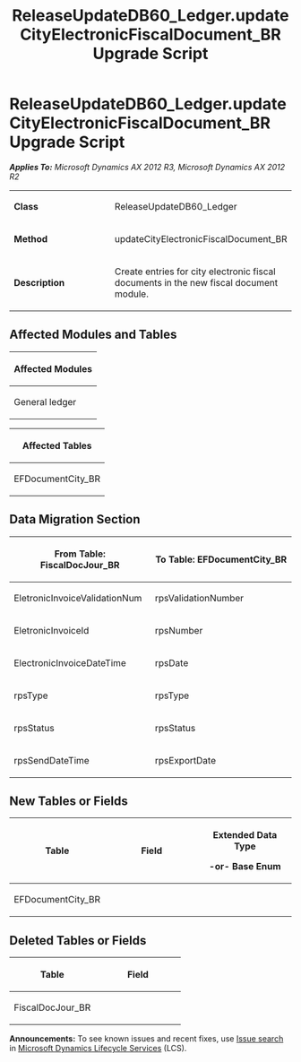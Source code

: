 ﻿---
title: ReleaseUpdateDB60_Ledger.updateCityElectronicFiscalDocument_BR Upgrade Script
TOCTitle: ReleaseUpdateDB60_Ledger.updateCityElectronicFiscalDocument_BR Upgrade Script
ms:assetid: 540c6c2d-463b-dc7f-1022-a0f748e8b588
ms:mtpsurl: https://msdn.microsoft.com/en-us/library/JJ736141(v=AX.60)
ms:contentKeyID: 49708317
ms.date: 05/18/2015
mtps_version: v=AX.60
---

# ReleaseUpdateDB60\_Ledger.updateCityElectronicFiscalDocument\_BR Upgrade Script 


_**Applies To:** Microsoft Dynamics AX 2012 R3, Microsoft Dynamics AX 2012 R2_

<table>
<colgroup>
<col style="width: 50%" />
<col style="width: 50%" />
</colgroup>
<tbody>
<tr class="odd">
<td><p><strong>Class</strong></p></td>
<td><p>ReleaseUpdateDB60_Ledger</p></td>
</tr>
<tr class="even">
<td><p><strong>Method</strong></p></td>
<td><p>updateCityElectronicFiscalDocument_BR</p></td>
</tr>
<tr class="odd">
<td><p><strong>Description</strong></p></td>
<td><p>Create entries for city electronic fiscal documents in the new fiscal document module.</p></td>
</tr>
</tbody>
</table>


## Affected Modules and Tables

<table>
<colgroup>
<col style="width: 100%" />
</colgroup>
<thead>
<tr class="header">
<th><p>Affected Modules</p></th>
</tr>
</thead>
<tbody>
<tr class="odd">
<td><p>General ledger</p></td>
</tr>
</tbody>
</table>


<table>
<colgroup>
<col style="width: 100%" />
</colgroup>
<thead>
<tr class="header">
<th><p>Affected Tables</p></th>
</tr>
</thead>
<tbody>
<tr class="odd">
<td><p>EFDocumentCity_BR</p></td>
</tr>
</tbody>
</table>


## Data Migration Section

<table>
<colgroup>
<col style="width: 50%" />
<col style="width: 50%" />
</colgroup>
<thead>
<tr class="header">
<th><p>From Table: FiscalDocJour_BR</p></th>
<th><p>To Table: EFDocumentCity_BR</p></th>
</tr>
</thead>
<tbody>
<tr class="odd">
<td><p>EletronicInvoiceValidationNum</p></td>
<td><p>rpsValidationNumber</p></td>
</tr>
<tr class="even">
<td><p>EletronicInvoiceId</p></td>
<td><p>rpsNumber</p></td>
</tr>
<tr class="odd">
<td><p>ElectronicInvoiceDateTime</p></td>
<td><p>rpsDate</p></td>
</tr>
<tr class="even">
<td><p>rpsType</p></td>
<td><p>rpsType</p></td>
</tr>
<tr class="odd">
<td><p>rpsStatus</p></td>
<td><p>rpsStatus</p></td>
</tr>
<tr class="even">
<td><p>rpsSendDateTime</p></td>
<td><p>rpsExportDate</p></td>
</tr>
</tbody>
</table>


## New Tables or Fields

<table>
<colgroup>
<col style="width: 33%" />
<col style="width: 33%" />
<col style="width: 33%" />
</colgroup>
<thead>
<tr class="header">
<th><p>Table</p></th>
<th><p>Field</p></th>
<th><p>Extended Data Type</p>
<p>-or- Base Enum</p></th>
</tr>
</thead>
<tbody>
<tr class="odd">
<td><p>EFDocumentCity_BR</p></td>
<td><p></p></td>
<td><p></p></td>
</tr>
</tbody>
</table>


## Deleted Tables or Fields

<table>
<colgroup>
<col style="width: 50%" />
<col style="width: 50%" />
</colgroup>
<thead>
<tr class="header">
<th><p>Table</p></th>
<th><p>Field</p></th>
</tr>
</thead>
<tbody>
<tr class="odd">
<td><p>FiscalDocJour_BR</p></td>
<td><p></p></td>
</tr>
</tbody>
</table>

  
**Announcements:** To see known issues and recent fixes, use [Issue search](http://go.microsoft.com/fwlink/?linkid=389258) in [Microsoft Dynamics Lifecycle Services](http://go.microsoft.com/fwlink/?linkid=306505) (LCS).

